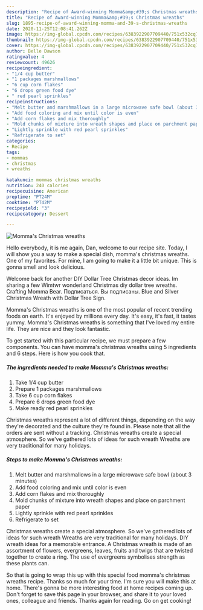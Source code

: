 ```yaml
---
description: "Recipe of Award-winning Momma&amp;#39;s Christmas wreaths"
title: "Recipe of Award-winning Momma&amp;#39;s Christmas wreaths"
slug: 1895-recipe-of-award-winning-momma-and-39-s-christmas-wreaths
date: 2020-11-25T12:08:41.262Z
image: https://img-global.cpcdn.com/recipes/6383922907709440/751x532cq70/mommas-christmas-wreaths-recipe-main-photo.jpg
thumbnail: https://img-global.cpcdn.com/recipes/6383922907709440/751x532cq70/mommas-christmas-wreaths-recipe-main-photo.jpg
cover: https://img-global.cpcdn.com/recipes/6383922907709440/751x532cq70/mommas-christmas-wreaths-recipe-main-photo.jpg
author: Belle Dawson
ratingvalue: 4
reviewcount: 49626
recipeingredient:
- "1/4 cup butter"
- "1 packages marshmallows"
- "6 cup corn flakes"
- "6 drops green food dye"
- " red pearl sprinkles"
recipeinstructions:
- "Melt butter and marshmallows in a large microwave safe bowl (about 3 minutes)"
- "Add food coloring and mix until color is even"
- "Add corn flakes and mix thoroughly"
- "Mold chunks of mixture into wreath shapes and place on parchment paper"
- "Lightly sprinkle with red pearl sprinkles"
- "Refrigerate to set"
categories:
- Recipe
tags:
- mommas
- christmas
- wreaths

katakunci: mommas christmas wreaths 
nutrition: 240 calories
recipecuisine: American
preptime: "PT24M"
cooktime: "PT42M"
recipeyield: "3"
recipecategory: Dessert

---
```



![Momma&#39;s Christmas wreaths](https://img-global.cpcdn.com/recipes/6383922907709440/751x532cq70/mommas-christmas-wreaths-recipe-main-photo.jpg)

Hello everybody, it is me again, Dan, welcome to our recipe site. Today, I will show you a way to make a special dish, momma&#39;s christmas wreaths. One of my favorites. For mine, I am going to make it a little bit unique. This is gonna smell and look delicious.

Welcome back for another DIY Dollar Tree Christmas decor ideas. Im sharing a few Wimtwr wonderland Christmas diy dollar tree wreaths. Crafting Momma Bear. Подписаться. Вы подписаны. Blue and Silver Christmas Wreath with Dollar Tree Sign.

Momma&#39;s Christmas wreaths is one of the most popular of recent trending foods on earth. It's enjoyed by millions every day. It's easy, it's fast, it tastes yummy. Momma&#39;s Christmas wreaths is something that I've loved my entire life. They are nice and they look fantastic.


To get started with this particular recipe, we must prepare a few components. You can have momma&#39;s christmas wreaths using 5 ingredients and 6 steps. Here is how you cook that.

<!--inarticleads1-->

##### The ingredients needed to make Momma&#39;s Christmas wreaths:

1. Take 1/4 cup butter
1. Prepare 1 packages marshmallows
1. Take 6 cup corn flakes
1. Prepare 6 drops green food dye
1. Make ready  red pearl sprinkles


Christmas wreaths represent a lot of different things, depending on the way they&#39;re decorated and the culture they&#39;re found in. Please note that all the orders are sent without a tracking. Christmas wreaths create a special atmosphere. So we&#39;ve gathered lots of ideas for such wreath Wreaths are very traditional for many holidays. 

<!--inarticleads2-->

##### Steps to make Momma&#39;s Christmas wreaths:

1. Melt butter and marshmallows in a large microwave safe bowl (about 3 minutes)
1. Add food coloring and mix until color is even
1. Add corn flakes and mix thoroughly
1. Mold chunks of mixture into wreath shapes and place on parchment paper
1. Lightly sprinkle with red pearl sprinkles
1. Refrigerate to set


Christmas wreaths create a special atmosphere. So we&#39;ve gathered lots of ideas for such wreath Wreaths are very traditional for many holidays. DIY wreath ideas for a memorable entrance. A Christmas wreath is made of an assortment of flowers, evergreens, leaves, fruits and twigs that are twisted together to create a ring. The use of evergreens symbolises strength as these plants can. 

So that is going to wrap this up with this special food momma&#39;s christmas wreaths recipe. Thanks so much for your time. I'm sure you will make this at home. There's gonna be more interesting food at home recipes coming up. Don't forget to save this page in your browser, and share it to your loved ones, colleague and friends. Thanks again for reading. Go on get cooking!
